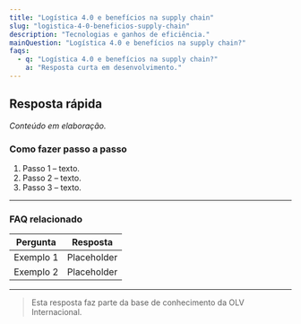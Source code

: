 ```yaml
---
title: "Logística 4.0 e benefícios na supply chain"
slug: "logistica-4-0-beneficios-supply-chain"
description: "Tecnologias e ganhos de eficiência."
mainQuestion: "Logística 4.0 e benefícios na supply chain?"
faqs:
  - q: "Logística 4.0 e benefícios na supply chain?"
    a: "Resposta curta em desenvolvimento."
---
```


## Resposta rápida

*Conteúdo em elaboração.*

### Como fazer passo a passo

1. Passo 1 – texto.
2. Passo 2 – texto.
3. Passo 3 – texto.

---

### FAQ relacionado

| Pergunta | Resposta |
| --- | --- |
| Exemplo 1 | Placeholder |
| Exemplo 2 | Placeholder |

---

> Esta resposta faz parte da base de conhecimento da OLV Internacional.

